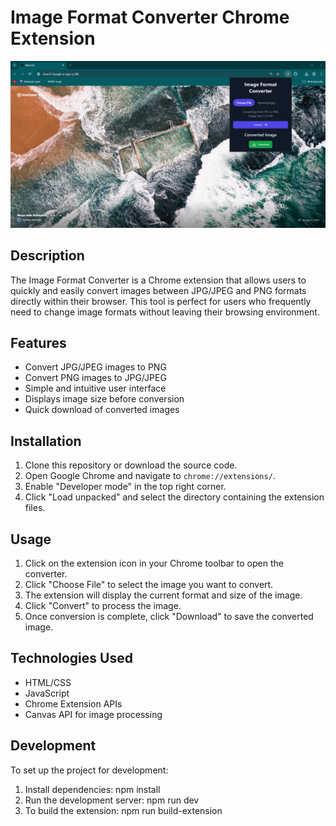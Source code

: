 # Image Format Converter Chrome Extension

![Image Format Converter Extension](extension.png)

## Description

The Image Format Converter is a Chrome extension that allows users to quickly and easily convert images between JPG/JPEG and PNG formats directly within their browser. This tool is perfect for users who frequently need to change image formats without leaving their browsing environment.

## Features

- Convert JPG/JPEG images to PNG
- Convert PNG images to JPG/JPEG
- Simple and intuitive user interface
- Displays image size before conversion
- Quick download of converted images

## Installation

1. Clone this repository or download the source code.
2. Open Google Chrome and navigate to `chrome://extensions/`.
3. Enable "Developer mode" in the top right corner.
4. Click "Load unpacked" and select the directory containing the extension files.

## Usage

1. Click on the extension icon in your Chrome toolbar to open the converter.
2. Click "Choose File" to select the image you want to convert.
3. The extension will display the current format and size of the image.
4. Click "Convert" to process the image.
5. Once conversion is complete, click "Download" to save the converted image.

## Technologies Used

- HTML/CSS
- JavaScript
- Chrome Extension APIs
- Canvas API for image processing

## Development

To set up the project for development:

1. Install dependencies: npm install
2. Run the development server: npm run dev
3. To build the extension: npm run build-extension

